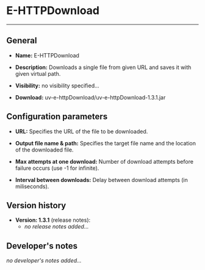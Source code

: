 
# E-HTTPDownload #
----------
## General ##

- **Name:** E-HTTPDownload

- **Description:** Downloads a single file from given URL and saves it with given virtual path.	

- **Visibility:** no visibility specified...

- **Download:** uv-e-httpDownload/uv-e-httpDownload-1.3.1.jar


## Configuration parameters ##

- **URL:** Specifies the URL of the file to be downloaded.

- **Output file name & path:** Specifies the target file name and the location of the downloaded file.

- **Max attempts at one download:** Number of download attempts before failure occurs (use -1 for infinite).

- **Interval between downloads:** Delay between download attempts (in miliseconds).

## Version history ##

- **Version: 1.3.1** (release notes):
	- *no release notes added...*


## Developer's notes ##

*no developer's notes added...*
